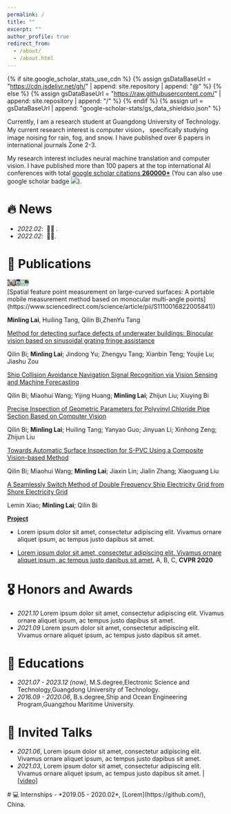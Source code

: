 ```yaml
---
permalink: /
title: ""
excerpt: ""
author_profile: true
redirect_from: 
  - /about/
  - /about.html
---
```


{% if site.google_scholar_stats_use_cdn %}
{% assign gsDataBaseUrl = "https://cdn.jsdelivr.net/gh/" | append: site.repository | append: "@" %}
{% else %}
{% assign gsDataBaseUrl = "https://raw.githubusercontent.com/" | append: site.repository | append: "/" %}
{% endif %}
{% assign url = gsDataBaseUrl | append: "google-scholar-stats/gs_data_shieldsio.json" %}

<span class='anchor' id='about-me'></span>

Currently, I am a research student at Guangdong University of Technology. My current research interest is computer vision， specifically studying image noising for rain, fog, and snow.  I have published over 6 papers in international journals Zone 2-3.


My research interest includes neural machine translation and computer vision. I have published more than 100 papers at the top international AI conferences with total <a href='https://scholar.google.com/citations?user=DhtAFkwAAAAJ'>google scholar citations <strong><span id='total_cit'>260000+</span></strong></a> (You can also use google scholar badge <a href='https://scholar.google.com/citations?user=DhtAFkwAAAAJ'><img src="https://img.shields.io/endpoint?url={{ url | url_encode }}&logo=Google%20Scholar&labelColor=f6f6f6&color=9cf&style=flat&label=citations"></a>).


# 🔥 News
- *2022.02*: &nbsp;🎉🎉  . 
- *2022.02*: &nbsp;🎉🎉. 

# 📝 Publications 
</div></div>
<div class='paper-box'><div class='paper-box-image'><div><div class="badge"></div><img src='images/1-s.jpg' alt="sym" width="10%">
</div>
  [Spatial feature point measurement on large-curved surfaces: A portable mobile measurement method based on monocular multi-angle points](https://www.sciencedirect.com/science/article/pii/S1110016822005841))

**Minling Lai**, Huiling Tang, Qilin Bi,ZhenYu Tang

</div>

[Method for detecting surface defects of underwater buildings: Binocular vision based on sinusoidal grating fringe assistance](https://www.sciencedirect.com/science/article/pii/S1110016823005938)

Qilin Bi; **Minling Lai**; Jindong Yu; Zhengyu Tang; Xianbin Teng; Youjie Lu; Jiashu Zou

 </div>
 
[Ship Collision Avoidance Navigation Signal Recognition via Vision Sensing and Machine Forecasting](https://ieeexplore.ieee.org/document/10164232)

 Qilin Bi; Miaohui Wang; Yijing Huang; **Minling Lai**; Zhijun Liu; Xiuying Bi

 </div>
 
[Precise Inspection of Geometric Parameters for Polyvinyl Chloride Pipe Section Based on Computer Vision](https://iieta.org/journals/ts/paper/10.18280/ts.380608)

Qilin Bi; **Minling Lai**; Huiling Tang; Yanyao Guo; Jinyuan Li; Xinhong Zeng; Zhijun Liu

 </div>
 
[Towards Automatic Surface Inspection for S-PVC Using a Composite Vision-based Method](https://opg.optica.org/ao/abstract.cfm?URI=ao-59-4-1008)

Qilin Bi; Miaohui Wang; **Minling Lai**; Jiaxin Lin; Jialin Zhang; Xiaoguang Liu

</div>

[A Seamlessly Switch Method of Double Frequency Ship Electricity Grid from Shore Electricity Grid](https://www.semanticscholar.org/paper/A-Seamlessly-Switch-Method-of-Double-Frequency-Ship-Xiao-Lai/3d03cab764c94727e9f432ea1c697bc7da1c11c8?utm_source=direct_link)

Lemin Xiao; **Minling Lai**; Qilin Bi


</div></div>

[**Project**](https://scholar.google.com/citations?view_op=view_citation&hl=zh-CN&user=DhtAFkwAAAAJ&citation_for_view=DhtAFkwAAAAJ:ALROH1vI_8AC) <strong><span class='show_paper_citations' data='DhtAFkwAAAAJ:ALROH1vI_8AC'></span></strong>
- Lorem ipsum dolor sit amet, consectetur adipiscing elit. Vivamus ornare aliquet ipsum, ac tempus justo dapibus sit amet. 


- [Lorem ipsum dolor sit amet, consectetur adipiscing elit. Vivamus ornare aliquet ipsum, ac tempus justo dapibus sit amet](https://github.com), A, B, C, **CVPR 2020**

</div></div>

# 🎖 Honors and Awards
- *2021.10* Lorem ipsum dolor sit amet, consectetur adipiscing elit. Vivamus ornare aliquet ipsum, ac tempus justo dapibus sit amet. 
- *2021.09* Lorem ipsum dolor sit amet, consectetur adipiscing elit. Vivamus ornare aliquet ipsum, ac tempus justo dapibus sit amet. 

</div></div>

# 📖 Educations
- *2021.07 - 2023.12 (now)*, M.S.degree,Electronic Science and Technology,Guangdong University of Technology. 
- *2016.09 - 2020.06*, B.s.degree,Ship and Ocean Engineering Program,Guangzhou Maritime University. 

</div></div>

# 💬 Invited Talks
- *2021.06*, Lorem ipsum dolor sit amet, consectetur adipiscing elit. Vivamus ornare aliquet ipsum, ac tempus justo dapibus sit amet. 
- *2021.03*, Lorem ipsum dolor sit amet, consectetur adipiscing elit. Vivamus ornare aliquet ipsum, ac tempus justo dapibus sit amet.  \| [\[video\]](https://github.com/)

</div></div>
# 💻 Internships
- *2019.05 - 2020.02*, [Lorem](https://github.com/), China.
